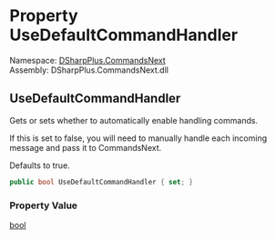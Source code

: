 # Property UseDefaultCommandHandler

Namespace: [DSharpPlus.CommandsNext](DSharpPlus.CommandsNext.md)  
Assembly: DSharpPlus.CommandsNext.dll

## <a id="DSharpPlus_CommandsNext_CommandsNextConfiguration_UseDefaultCommandHandler"></a>UseDefaultCommandHandler

<p>Gets or sets whether to automatically enable handling commands.</p>
<p>If this is set to false, you will need to manually handle each incoming message and pass it to CommandsNext.</p>
<p>Defaults to true.</p>

```csharp
public bool UseDefaultCommandHandler { set; }
```

### Property Value

[bool](https://learn.microsoft.com/dotnet/api/system.boolean)

